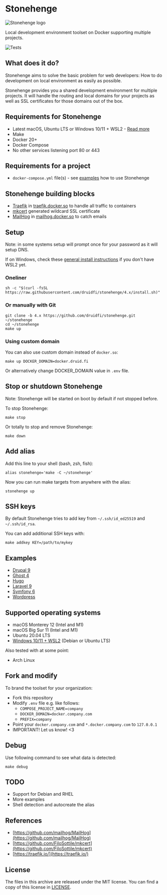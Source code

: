 # Stonehenge

![Stonehenge logo](logos/stonehenge_logo_wide.svg)

Local development environment toolset on Docker supporting multiple projects.

![Tests](https://github.com/druidfi/stonehenge/workflows/Tests/badge.svg)

## What does it do?

Stonehenge aims to solve the basic problem for web developers: How to do development on local environment as easily as
possible.

Stonehenge provides you a shared development environment for multiple projects. It will handle the routing and local
domains for your projects as well as SSL certificates for those domains out of the box.

## Requirements for Stonehenge

- Latest macOS, Ubuntu LTS or Windows 10/11 + WSL2 - [Read more](#supported-operating-systems)
- Make
- Docker 20+
- Docker Compose
- No other services listening port 80 or 443

## Requirements for a project

- `docker-compose.yml` file(s) - see [examples](#examples) how to use Stonehenge

## Stonehenge building blocks

- [Traefik](https://traefik.io/traefik/) in [traefik.docker.so](https://traefik.docker.so) to handle all traffic to containers
- [mkcert](https://github.com/FiloSottile/mkcert) generated wildcard SSL certificate
- [MailHog](https://github.com/mailhog/MailHog) in [mailhog.docker.so](https://mailhog.docker.so) to catch emails

## Setup

Note: in some systems setup will prompt once for your password as it will setup DNS.

If on Windows, check these [general install instructions](WSL2.md) if you don't have WSL2 yet.

### Oneliner

```
sh -c "$(curl -fsSL https://raw.githubusercontent.com/druidfi/stonehenge/4.x/install.sh)"
```

### Or manually with Git

```
git clone -b 4.x https://github.com/druidfi/stonehenge.git ~/stonehenge
cd ~/stonehenge
make up
```

### Using custom domain

You can also use custom domain instead of `docker.so`:

```
make up DOCKER_DOMAIN=docker.druid.fi
```

Or alternatively change DOCKER_DOMAIN value in `.env` file.

## Stop or shutdown Stonehenge

Note: Stonehenge will be started on boot by default if not stopped before.

To stop Stonehenge:

```
make stop
```

Or totally to stop and remove Stonehenge:

```
make down
```

## Add alias

Add this line to your shell (bash, zsh, fish):

```
alias stonehenge='make -C ~/stonehenge'
```

Now you can run make targets from anywhere with the alias:

```
stonehenge up
```

## SSH keys

By default Stonehenge tries to add key from `~/.ssh/id_ed25519` and `~/.ssh/id_rsa`.

You can add additional SSH keys with:

```
make addkey KEY=/path/to/mykey
```

## Examples

- [Drupal 9](examples/drupal)
- [Ghost 4](examples/ghost)
- [Hugo](examples/hugo)
- [Laravel 9](examples/laravel)
- [Symfony 6](examples/symfony)
- [Wordpress](examples/wordpress)

## Supported operating systems

- macOS Monterey 12 (Intel and M1)
- macOS Big Sur 11 (Intel and M1)
- Ubuntu 20.04 LTS
- [Windows 10/11 + WSL2](WSL2.md) (Debian or Ubuntu LTS)

Also tested with at some point:

- Arch Linux

## Fork and modify

To brand the toolset for your organization:

- Fork this repository
- Modify `.env` file e.g. like follows:
  - `COMPOSE_PROJECT_NAME=company`
  - `DOCKER_DOMAIN=docker.company.com`
  - `PREFIX=company`
- Point your `docker.company.com` and `*.docker.company.com` to `127.0.0.1`
- IMPORTANT! Let us know! <3

## Debug

Use following command to see what data is detected:

```
make debug
```

## TODO

- Support for Debian and RHEL
- More examples
- Shell detection and autocreate the alias

## References

- [https://github.com/mailhog/MailHog](https://github.com/mailhog/MailHog)
- [https://github.com/FiloSottile/mkcert](https://github.com/FiloSottile/mkcert)
- [https://traefik.io/](https://traefik.io/)

## License

The files in this archive are released under the MIT license. You can find a copy of this license in [LICENSE](LICENSE).
